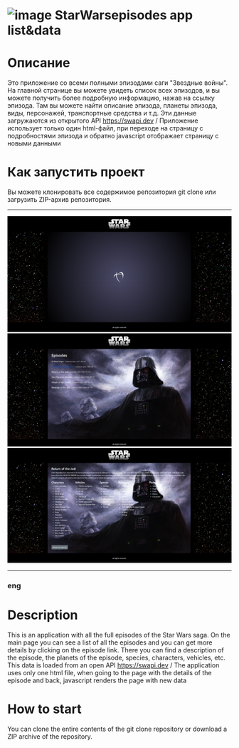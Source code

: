 # ![image](https://user-images.githubusercontent.com/91444872/212539297-635a9c28-baac-4819-ba92-cefad9e32fc8.png) StarWarsepisodes app list&data
# Описание
Это приложение со всеми полными эпизодами саги "Звездные войны". На главной странице вы можете увидеть список всех эпизодов, и вы можете получить более подробную информацию, нажав на ссылку эпизода. Там вы можете найти описание эпизода, планеты эпизода, виды, персонажей, транспортные средства и т.д. Эти данные загружаются из открытого API https://swapi.dev / Приложение использует только один html-файл, при переходе на страницу с подробностями эпизода и обратно javascript отображает страницу с новыми данными
# Как запустить проект
Вы можете клонировать все содержимое репозитория git clone <this repo> или загрузить ZIP-архив репозитория.
___
![load](https://github.com/Sergey-Karpov/StarWars-episodes-list-data/blob/main/screens/load.png)
![epsod-list](https://github.com/Sergey-Karpov/StarWars-episodes-list-data/blob/main/screens/episodes-list.png)
![epsod-ditails](https://github.com/Sergey-Karpov/StarWars-episodes-list-data/blob/main/screens/epsod-ditails.png)
___
### eng
# Description 
This is an application with all the full episodes of the Star Wars saga. On the main page you can see a list of all the episodes and you can get more details by clicking on the episode link. There you can find a description of the episode, the planets of the episode, species, characters, vehicles, etc. This data is loaded from an open API https://swapi.dev / The application uses only one html file, when going to the page with the details of the episode and back, javascript renders the page with new data
# How to start
You can clone the entire contents of the git clone <this repo> repository or download a ZIP archive of the repository.
